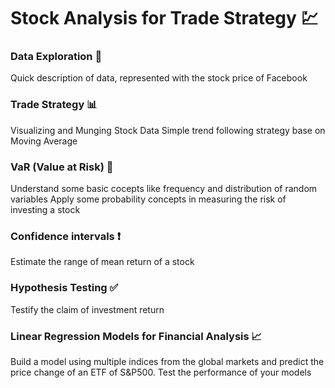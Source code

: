 # Stock Analysis for Trade Strategy :chart:

### Data Exploration :mag_right:
Quick description of data, represented with the stock price of Facebook 

### Trade Strategy :bar_chart:
Visualizing and Munging Stock Data
Simple trend following strategy base on Moving Average 

### VaR (Value at Risk) :money_with_wings:
Understand some basic cocepts like frequency and distribution of random variables
Apply some probability concepts in measuring the risk of investing a stock

### Confidence intervals  :exclamation:
Estimate the range of mean return of a stock

### Hypothesis Testing  :white_check_mark:
Testify the claim of investment return

### Linear Regression Models for Financial Analysis :chart_with_upwards_trend:
Build a model using multiple indices from the global markets and predict the price change of an ETF of S&P500. 
Test the performance of your models
